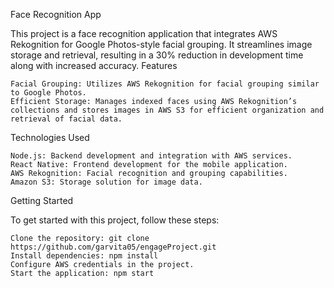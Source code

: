 Face Recognition App

This project is a face recognition application that integrates AWS Rekognition for Google Photos-style facial grouping. It streamlines image storage and retrieval, resulting in a 30% reduction in development time along with increased accuracy.
Features

    Facial Grouping: Utilizes AWS Rekognition for facial grouping similar to Google Photos.
    Efficient Storage: Manages indexed faces using AWS Rekognition’s collections and stores images in AWS S3 for efficient organization and retrieval of facial data.

Technologies Used

    Node.js: Backend development and integration with AWS services.
    React Native: Frontend development for the mobile application.
    AWS Rekognition: Facial recognition and grouping capabilities.
    Amazon S3: Storage solution for image data.

Getting Started

To get started with this project, follow these steps:

    Clone the repository: git clone https://github.com/garvita05/engageProject.git
    Install dependencies: npm install
    Configure AWS credentials in the project.
    Start the application: npm start
